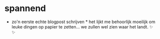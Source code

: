 # spannend
* zo'n eerste echte blogpost schrijven *
het lijkt me behoorlijk moeilijk om leuke dingen op papier te zetten...
we zullen wel zien waar het landt.
:sparkles: :sparkles:

